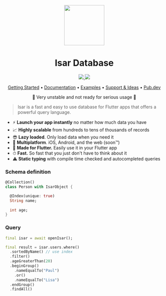 <p align="center">
  <a href="https://isar.dev">
    <img src="https://raw.githubusercontent.com/isar/isar/main/.github/assets/isar.svg?sanitize=true" height="128">
  </a>
  <h1 align="center">Isar Database</h1>
</p>

<p align="center">
  <a href="https://pub.dev/packages/isar">
    <img src="https://img.shields.io/pub/v/isar?label=pub.dev&labelColor=333940&logo=dart">
  </a>
  <a href="https://github.com/isar/isar/blob/main/LICENSE">
    <img src="https://img.shields.io/github/license/hivedb/hive?color=%23007A88&labelColor=333940&logo=apache">
  </a>
</p>

<p align="center">
  <a href="https://isar.dev">Getting Started</a> •
  <a href="https://isar.dev">Documentation</a> •
  <a href="https://isar.dev">Examples</a> •
  <a href="https://github.com/isar/isar/discussions">Support & Ideas</a> •
  <a href="https://pub.dev/packages/isar">Pub.dev</a>
</p>

<p align="center">🚧 Very unstable and not ready for serious usage 🚧<p>

> Isar is a fast and easy to use database for Flutter apps that offers a powerful query language.

- ⚡️ **Launch your app instantly** no matter how much data you have
- 📈 **Highly scalable** from hundreds to tens of thousands of records
- 😎 **Lazy loaded**. Only load data when you need it
- 📱 **Multiplatform**. iOS, Android, and the web (soon™)
- 💙 **Made for Flutter.** Easily use it in your Flutter app
- ⏱ **Fast.** So fast that you just don't have to think about it
- ⚠️ **Static typing** with compile time checked and autocompleted queries

### Schema definition
```dart
@Collection()
class Person with IsarObject {

  @Index(unique: true)
  String name;
  
  int age;
}
```

### Query
```dart
final isar = await openIsar();

final result = isar.users.where()
  .sortedByName() // use index
  .filter()
  .ageGreaterThan(20)
  .beginGroup()
    .nameEqualTo("Paul")
    .or()
    .nameEqualTo("Lisa")
  .endGroup()
  .findAll()
```
